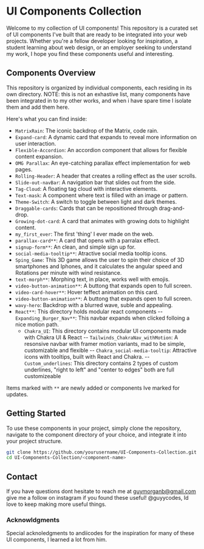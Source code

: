 # UI Components Collection

Welcome to my collection of UI components! This repository is a curated set of UI components I've built that are ready to be integrated into your web projects. Whether you're a fellow developer looking for inspiration, a student learning about web design, or an employer seeking to understand my work, I hope you find these components useful and interesting.

## Components Overview

This repository is organized by individual components, each residing in its own directory. NOTE: this is not an exhastive list, many components have been integrated in to my other works, and when i have spare time I isolate them and add them here.

Here's what you can find inside:

- `MatrixRain`: The iconic backdrop of the Matrix, code rain.
- `Expand-card`: A dynamic card that expands to reveal more information on user interaction.
- `Flexible-Accordion`: An accordion component that allows for flexible content expansion.
- `OMG Parallax`: An eye-catching parallax effect implementation for web pages.
- `Rolling-Header`: A header that creates a rolling effect as the user scrolls.
- `Slide-out-navBar`: A navigation bar that slides out from the side.
- `Tag-Cloud`: A floating tag cloud with interactive elements.
- `Text-mask`: A component where text is filled with an image or pattern.
- `Theme-Switch`: A switch to toggle between light and dark themes.
- `Draggable-cards`: Cards that can be repositioned through drag-and-drop.
- `Growing-dot-card`: A card that animates with growing dots to highlight content.
- `my_first_ever`: The first 'thing' I ever made on the web.
- `parallax-card**`: A card that opens with a parralax effect.
- `signup-form**`: An clean, and simple sign up for.
- `social-media-tooltip**`: Atractive social media tooltip icons.
- `Sping_Game`: This 3D game allows the user to spin their choice of 3D smartphones and Iphones, and it calculates the angular speed and Rotations per minute with wind resistance.
- `text-morph**`: Morphing text, in place, works well with emojis.
- `video-button-animation**`: A buttong that expands open to full screen.
- `video-card-hover**`: Hover teffect animation on this card.
- `video-button-animation**`: A buttong that expands open to full screen.
- `wavy-hero`: Backdrop with a blurred wave, suble and appealing.
- `React**`: This directory holds modular react components
    -- `Expanding_Burger_Nav**`: This navbar expands when clicked folloing a nice motion path.
    - `Chakra_UI`: This directory contains modular UI components made with Chakra UI & React
        -- `Tailwinds_ChakraNav_withMotion`: A resonsive navbar with framer motion variants, mad to be 
    simple, customizable and flexible
        -- `Chakra_social-media-tooltip`: Attractive icons with tooltips, built with React and Chakra.
        -- `Custom_underlines`: This directory contains 2 types of custom underlines, "right to left" and "center to edges" both are full customizeable


Items marked with `**` are newly added or components Ive marked for updates.

## Getting Started

To use these components in your project, simply clone the repository, navigate to the component directory of your choice, and integrate it into your project structure.

```bash
git clone https://github.com/yourusername/UI-Components-Collection.git
cd UI-Components-Collection/<component-name>
```
## Contact

If you have questions dont hesitate to reach me at guymorganb@gmail.com
give me a follow on instagram if you found these useful! @guyycodes, Id love to keep making more useful things. 

### Acknowldgments

Special acknoledgments to andiicodes for the inspiration for many of these UI components, I learned a lot from him.